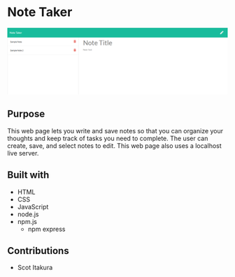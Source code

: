 # Note Taker
![NoteTakerWebImage](./public/assets/images/note-taker-web-image.png "Note Taker Web Image")
## Purpose
This web page lets you write and save notes so that you can organize your thoughts and keep track of tasks you need to complete. The user can create, save, and select notes to edit. This web page also uses a localhost live server.
## Built with
* HTML
* CSS
* JavaScript
* node.js
* npm.js
  * npm express
## Contributions
* Scot Itakura